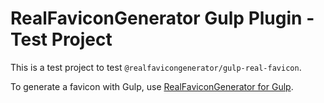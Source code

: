 # RealFaviconGenerator Gulp Plugin - Test Project

This is a test project to test `@realfavicongenerator/gulp-real-favicon`.

To generate a favicon with Gulp, use [RealFaviconGenerator for Gulp](https://next.realfavicongenerator.net/favicon/gulp).
